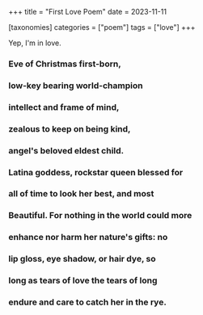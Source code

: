 +++
title = "First Love Poem"
date = 2023-11-11

[taxonomies]
categories = ["poem"]
tags = ["love"]
+++

Yep, I'm in love.

<!-- more -->

### **E**ve of Christmas first-born,

### **l**ow-key bearing world-champion

### **i**ntellect and frame of mind,

### **z**ealous to keep on being kind,

### **a**ngel's beloved eldest child.

### **L**atina goddess, rockstar queen blessed for

### **a**ll of time to look her best, and most

### **B**eautiful. For nothing in the world could more

### **e**nhance nor harm her nature's gifts: no

### **l**ip gloss, eye shadow, or hair dye, so

### **l**ong as tears of love the tears of long

### **e**ndure and care to catch her in the rye.
